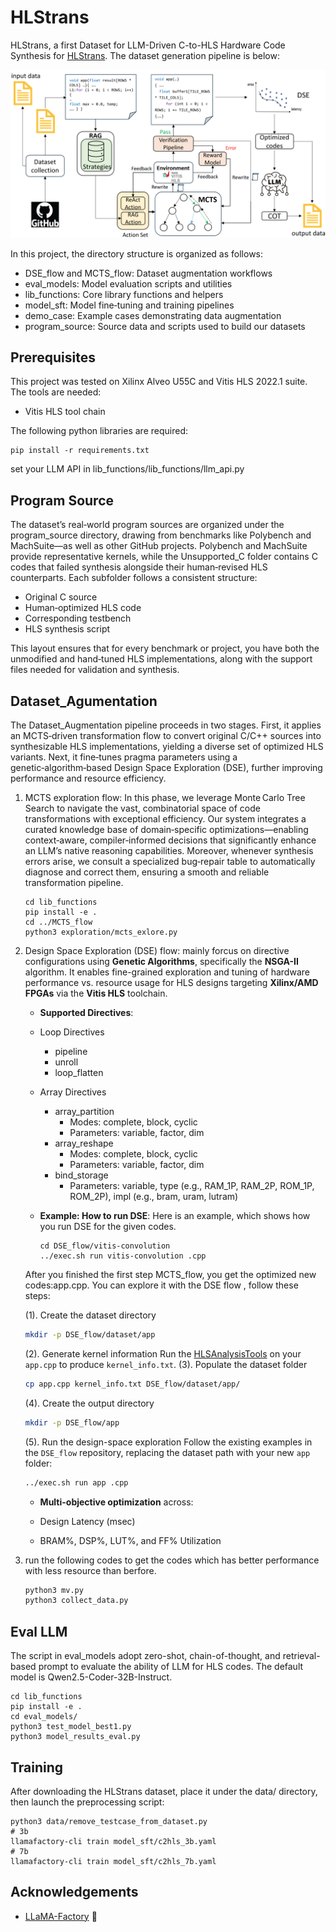 # HLStrans

HLStrans, a first Dataset for LLM-Driven C-to-HLS Hardware Code Synthesis for [HLStrans](https://huggingface.co/datasets/qingyun777yes/HLStrans). The dataset generation pipeline is below:

![](./data/datagen.png)

In this project, the directory structure is organized as follows:

   * DSE_flow and MCTS_flow: Dataset augmentation workflows
   * eval_models: Model evaluation scripts and utilities
   * lib_functions: Core library functions and helpers
   * model_sft: Model fine‑tuning and training pipelines
   * demo_case: Example cases demonstrating data augmentation
   * program_source: Source data and scripts used to build our datasets
## Prerequisites

This project was tested on Xilinx Alveo U55C and Vitis HLS 2022.1 suite. The tools are needed: 

* Vitis HLS tool chain

The following python libraries are required: 
   ```shell
   pip install -r requirements.txt
   ```

set your LLM API in lib_functions/lib_functions/llm_api.py

## Program Source

The dataset’s real‑world program sources are organized under the program_source directory, drawing from benchmarks like Polybench and MachSuite—as well as other GitHub projects. Polybench and MachSuite provide representative kernels, while the Unsupported_C folder contains C codes that failed synthesis alongside their human‑revised HLS counterparts. Each subfolder follows a consistent structure:

* Original C source
* Human‑optimized HLS code
* Corresponding testbench
* HLS synthesis script

This layout ensures that for every benchmark or project, you have both the unmodified and hand‑tuned HLS implementations, along with the support files needed for validation and synthesis.

## Dataset_Agumentation
The Dataset_Augmentation pipeline proceeds in two stages. First, it applies an MCTS‑driven transformation flow to convert original C/C++ sources into synthesizable HLS implementations, yielding a diverse set of optimized HLS variants. Next, it fine‑tunes pragma parameters using a genetic‑algorithm‑based Design Space Exploration (DSE), further improving performance and resource efficiency. 

1. MCTS exploration flow: In this phase, we leverage Monte Carlo Tree Search to navigate the vast, combinatorial space of code transformations with exceptional efficiency. Our system integrates a curated knowledge base of domain‑specific optimizations—enabling context‑aware, compiler‑informed decisions that significantly enhance an LLM’s native reasoning capabilities. Moreover, whenever synthesis errors arise, we consult a specialized bug‑repair table to automatically diagnose and correct them, ensuring a smooth and reliable transformation pipeline. 

   ```shell
   cd lib_functions
   pip install -e .
   cd ../MCTS_flow
   python3 exploration/mcts_exlore.py
   ```
2. Design Space Exploration (DSE) flow: mainly forcus on directive configurations using **Genetic Algorithms**, specifically the **NSGA-II** algorithm. It enables fine-grained exploration and tuning of hardware performance vs. resource usage for HLS designs targeting **Xilinx/AMD FPGAs** via the **Vitis HLS** toolchain. 

   * **Supported Directives**:
   * Loop Directives
      * pipeline
      * unroll
      * loop_flatten

   * Array Directives
      * array_partition
         * Modes: complete, block, cyclic
         * Parameters: variable, factor, dim
      * array_reshape
         * Modes: complete, block, cyclic
         * Parameters: variable, factor, dim
      * bind_storage
         * Parameters: variable, type (e.g., RAM_1P, RAM_2P, ROM_1P, ROM_2P), impl (e.g., bram, uram, lutram)

   * **Example: How to run DSE**:
   Here is an example, which shows how you run DSE for the given codes. 
      ```shell
      cd DSE_flow/vitis-convolution
      ../exec.sh run vitis-convolution .cpp
      ```
   After you finished the first step MCTS_flow, you get the optimized new codes:app.cpp. You can explore it with the DSE flow , follow these steps:

   (1). Create the dataset directory
      ```bash
      mkdir -p DSE_flow/dataset/app
      ```
   (2). Generate kernel information
   Run the [HLSAnalysisTools](https://github.com/aferikoglou/HLSAnalysisTools) on your `app.cpp` to produce `kernel_info.txt`.
   (3). Populate the dataset folder
      ```bash
      cp app.cpp kernel_info.txt DSE_flow/dataset/app/
      ```
   (4). Create the output directory
      ```bash
      mkdir -p DSE_flow/app
      ```
   (5). Run the design-space exploration
   Follow the existing examples in the `DSE_flow` repository, replacing the dataset path with your new `app` folder:
      ```bash
      ../exec.sh run app .cpp
      ```
   * **Multi-objective optimization** across:

   * Design Latency (msec)
   * BRAM%, DSP%, LUT%, and FF% Utilization

3. run the following codes to get the codes which has better performance with less resource than berfore.  
      ```bash
      python3 mv.py
      python3 collect_data.py
      ```
## Eval LLM
The script in eval_models adopt zero-shot, chain-of-thought, and retrieval-based prompt to evaluate the ability of LLM for HLS codes. The default model is Qwen2.5-Coder-32B-Instruct. 
   ```shell
   cd lib_functions
   pip install -e .
   cd eval_models/
   python3 test_model_best1.py
   python3 model_results_eval.py
   ```

## Training

After downloading the HLStrans dataset, place it under the data/ directory, then launch the preprocessing script:

```shell
python3 data/remove_testcase_from_dataset.py
# 3b
llamafactory-cli train model_sft/c2hls_3b.yaml
# 7b
llamafactory-cli train model_sft/c2hls_7b.yaml
```

## Acknowledgements
- [LLaMA-Factory](https://github.com/hiyouga/LLaMA-Factory) 🔗
